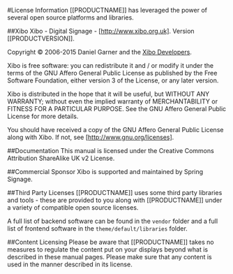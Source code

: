 <!--toc=getting_started-->
#License Information
[[PRODUCTNAME]] has leveraged the power of several open source platforms and libraries.

##Xibo
Xibo - Digital Signage - [http://www.xibo.org.uk]. Version [[PRODUCTVERSION]].

Copyright &copy; 2006-2015 Daniel Garner and the [Xibo Developers](https://github.com/xibosignage/xibo/tree/master/contributors).

Xibo is free software: you can redistribute it and / or modify it under the terms of the GNU Affero General Public License as published by the Free Software Foundation, either version 3 of the License, or any later version.

Xibo is distributed in the hope that it will be useful, but WITHOUT ANY WARRANTY; without even the implied warranty of MERCHANTABILITY or FITNESS FOR A PARTICULAR PURPOSE. See the GNU Affero General Public License for more details.

You should have received a copy of the GNU Affero General Public License along with Xibo. If not, see [http://www.gnu.org/licenses].

##Documentation
This manual is licensed under the Creative Commons Attribution ShareAlike UK v2 License.

##Commercial Sponsor
Xibo is supported and maintained by Spring Signage.

##Third Party Licenses
[[PRODUCTNAME]] uses some third party libraries and tools - these are provided to you along with [[PRODUCTNAME]] under a variety of compatible open source licenses.

A full list of backend software can be found in the `vendor` folder and a full list of frontend software in the `theme/default/libraries` folder.

##Content Licensing
Please be aware that [[PRODUCTNAME]] takes no measures to regulate the content put on your displays beyond what is described in these manual pages. Please make sure that any content is used in the manner described in its license.